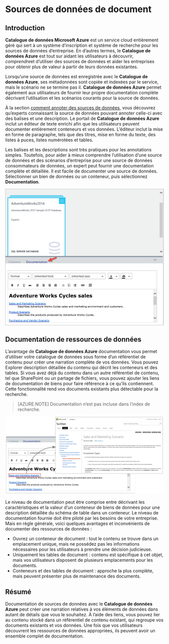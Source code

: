 <properties
    pageTitle="Comment documenter des sources de données | Microsoft Azure"
    description="Procédure article comment documenter les ressources de données dans le catalogue de données Azure de mise en surbrillance."
    services="data-catalog"
    documentationCenter=""
    authors="spelluru"
    manager="NA"
    editor=""
    tags=""/>
<tags
    ms.service="data-catalog"
    ms.devlang="NA"
    ms.topic="article"
    ms.tgt_pltfrm="NA"
    ms.workload="data-catalog"
    ms.date="09/13/2016"
    ms.author="spelluru"/>

# <a name="document-data-sources"></a>Sources de données de document

## <a name="introduction"></a>Introduction

**Catalogue de données Microsoft Azure** est un service cloud entièrement géré qui sert à un système d’inscription et système de recherche pour les sources de données d’entreprise. En d’autres termes, le **Catalogue de données Azure** est tout sur aidant les utilisateurs à découvrir, *comprendre*et d’utiliser des sources de données et aider les entreprises pour obtenir plus de valeur à partir de leurs données existantes.

Lorsqu’une source de données est enregistrée avec le **Catalogue de données Azure**, ses métadonnées sont copiée et indexées par le service, mais le scénario ne se termine pas il. **Catalogue de données Azure** permet également aux utilisateurs de fournir leur propre documentation complète décrivant l’utilisation et les scénarios courants pour la source de données.

À la section [comment annoter des sources de données](data-catalog-how-to-annotate.md), vous découvrez qu’experts connaissant la source de données pouvant annoter celle-ci avec des balises et une description. Le portail de **Catalogue de données Azure** inclut un éditeur de texte enrichi afin que les utilisateurs peuvent documenter entièrement conteneurs et vos données. L’éditeur inclut la mise en forme de paragraphe, tels que des titres, mise en forme du texte, des listes à puces, listes numérotées et tables.

Les balises et les descriptions sont très pratiques pour les annotations simples. Toutefois, pour aider à mieux comprendre l’utilisation d’une source de données et des scénarios d’entreprise pour une source de données consommateurs de données, un expert peut fournir une documentation complète et détaillée. Il est facile de documenter une source de données. Sélectionner un bien de données ou un conteneur, puis sélectionnez **Documentation**.

![](media\data-catalog-documentation\data-catalog-documentation.png)

## <a name="documenting-data-assets"></a>Documentation de ressources de données

L’avantage de **Catalogue de données Azure** documentation vous permet d’utiliser votre catalogue de données sous forme d’un référentiel de contenu pour créer une narration complète de vos données. Vous pouvez Explorer description détaillée du contenu qui décrit les conteneurs et des tables. Si vous avez déjà du contenu dans un autre référentiel de contenu, tel que SharePoint ou un partage de fichiers, vous pouvez ajouter les liens de documentation de biens pour faire référence à ce qu’ils contiennent. Cette fonctionnalité rend vos documents existants plus détectable pour la recherche.

> [AZURE.NOTE] Documentation n’est pas incluse dans l’index de recherche.

![](media\data-catalog-documentation\data-catalog-documentation2.png)

Le niveau de documentation peut être comprise entre décrivant les caractéristiques et la valeur d’un conteneur de biens de données pour une description détaillée du schéma de table dans un conteneur. Le niveau de documentation fournie doit être piloté par les besoins de votre entreprise. Mais en règle générale, voici quelques avantages et inconvénients de documenter des ressources de données :

-   Ouvrez un conteneur de document : tout le contenu se trouve dans un emplacement unique, mais ne possédez pas les informations nécessaires pour les utilisateurs à prendre une décision judicieuse.
-   Uniquement les tables de document : contenu est spécifique à cet objet, mais vos utilisateurs disposent de plusieurs emplacements pour les documents.
-   Conteneurs et des tables de document : approche la plus complète, mais peuvent présenter plus de maintenance des documents.

## <a name="summary"></a>Résumé

Documentation de sources de données avec le **Catalogue de données Azure** peut créer une narration relatives à vos éléments de données dans autant de détails que vous le souhaitez.  À l’aide des liens, vous pouvez lier au contenu stocké dans un référentiel de contenu existant, qui regroupe vos documents existants et vos données. Une fois que vos utilisateurs découvrent les ressources de données appropriées, ils peuvent avoir un ensemble complet de documentation.
